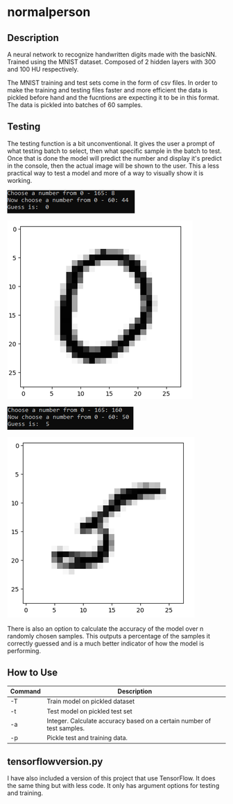 # normalperson

## Description

A neural network to recognize handwritten digits made with the basicNN. Trained using the MNIST dataset. Composed of 2 hidden layers with 300 and 100 HU respectively.

The MNIST training and test sets come in the form of csv files. In order to make the training and testing files faster and more efficient the data is pickled before hand and the fucntions are expecting it to be in this format. The data is pickled into batches of 60 samples.

## Testing

The testing function is a bit unconventional. It gives the user a prompt of what testing batch to select, then what specific sample in the batch to test. Once that is done the model will predict the number and display it's predict in the console, then the actual image will be shown to the user. This a less practical way to test a model and more of a way to visually show it is working. 

![Guess_1](/screenshots/guess1.PNG)

![Pic_1](/screenshots/pic1.PNG)

![Guess_2](/screenshots/guess2.PNG)

![Pic_2](/screenshots/pic2.PNG)

There is also an option to calculate the accuracy of the model over n randomly chosen samples. This outputs a percentage of the samples it correctly guessed and is a much better indicator of how the model is performing.

## How to Use

| Command | Description |
| --- | --- |
| -T | Train model on pickled dataset |
| -t | Test model on pickled test set |
| -a | Integer. Calculate accuracy based on a certain number of test samples. |
| -p | Pickle test and training data. |

## tensorflowversion.py

I have also included a version of this project that use TensorFlow. It does the same thing but with less code. It only has argument options for testing and training.
